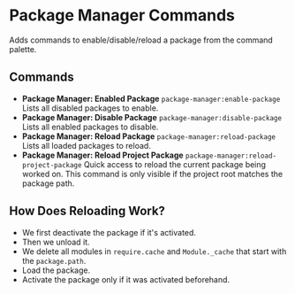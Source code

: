 Package Manager Commands
========================

Adds commands to enable/disable/reload a package from the command palette.

Commands
--------

* **Package Manager: Enabled Package** `package-manager:enable-package` Lists all disabled packages to enable.
* **Package Manager: Disable Package** `package-manager:disable-package` Lists all enabled packages to disable.
* **Package Manager: Reload Package** `package-manager:reload-package` Lists all loaded packages to reload.
* **Package Manager: Reload Project Package** `package-manager:reload-project-package` Quick access to reload the current package being worked on. This command is only visible if the project root matches the package path.

How Does Reloading Work?
------------------------

* We first deactivate the package if it's activated.
* Then we unload it.
* We delete all modules in `require.cache` and `Module._cache` that start with the `package.path`.
* Load the package.
* Activate the package only if it was activated beforehand.
